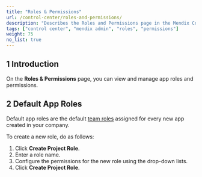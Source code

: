 ```yaml
---
title: "Roles & Permissions"
url: /control-center/roles-and-permissions/
description: "Describes the Roles and Permissions page in the Mendix Control Center."
tags: ["control center", "mendix admin", "roles", "permissions"]
weight: 75
no_list: true
---
```


## 1 Introduction

On the **Roles & Permissions** page, you can view and manage app roles and permissions.

## 2 Default App Roles

Default app roles are the default [team roles](https://docs.mendix.com/developerportal/general/app-roles/#team-roles) assigned for every new app created in your company.

To create a new role, do as follows:

1. Click **Create Project Role**.
2. Enter a role name.
3. Configure the permissions for the new role using the drop-down lists.
4. Click **Create Project Role**.
